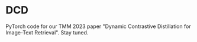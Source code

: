# DCD
PyTorch code for our TMM 2023 paper "Dynamic Contrastive Distillation for Image-Text Retrieval".
Stay tuned.
